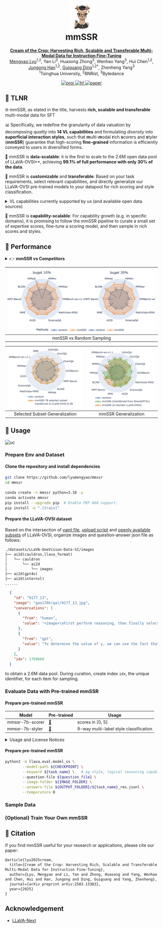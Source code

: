<h1 align="center">
  <img src="./assets/cotc-logo.png" alt="cotc logo" width="80" />
  <br />
  mmSSR
</h1>
<!-- <p align="center">
  <em>Harvesting the Cream of the Crop from Million-Level Multi-Modal SFT Data Pools</em>
</p> -->


<p align="center">
<a href="https://arxiv.org/abs/2503.13383">
    <strong>Cream of the Crop: Harvesting Rich, Scalable and Transferable Multi-Modal Data for Instruction Fine-Tuning</strong>
  </a>
  <br>
    <span><a href="https://lyumengyao.github.io/">Mengyao Lyu</a><sup>1,2</sup>,
    </span>
    <span>Yan Li<sup>3</sup>,</span>
    <span>Huasong Zhong<sup>3</sup>,</span>
    <span>Wenhao Yang<sup>3</sup>,</span>
    <span>Hui Chen<sup>1,2</sup>,</span>
    <span><a href="https://jungonghan.github.io">Jungong Han</a><sup>1,2</sup>,</span>
    <span><a href="http://ise.thss.tsinghua.edu.cn/mig/dgg.html">Guiguang Ding</a><sup>1,2†</sup>,</span>
    <span>Zhenheng Yang<sup>3</sup></span><br>
    <span><sup>1</sup>Tsinghua University,</span>
    <span><sup>2</sup>BNRist,</span>
    <span><sup>3</sup>Bytedance</span>
  <br>
</p>
<p align="center">
  <a href="https://lyumengyao.github.io/projects/mmssr">
    <img alt="proj" src="https://img.shields.io/badge/%F0%9F%96%BC%20Project-mmSSR-orange?&style=flat&link=https://lyumengyao.github.io/projects/mmssr">
  </a>
  <a href="https://huggingface.co/collections/mengyaolyu/mmssr-67ee1b1868b15753b5a27253">
    <img alt="hf" src="https://img.shields.io/badge/%F0%9F%A4%97%20HF-Collection-blue?&style=flat&link=https://huggingface.co/collections/mengyaolyu/mmssr-67ee1b1868b15753b5a27253">
  </a>
  <a href="https://arxiv.org/abs/2503.13383">
    <img alt="paper" src="https://img.shields.io/badge/Paper-2503.13383-brightblue?style=flat&logo=arxiv&link=https://arxiv.org/abs/2503.13383">
  </a>
</p>

## 📝 TLNR
🌐 mmSSR, as stated in the title, harvests **rich, scalable and transferable** multi-modal data for SFT

📊 Specifically, we redefine the granularity of data valuation by decomposing <em>quality</em> into **14 VL capabilities** and formulating <em>diversity</em> into **superficial interaction styles**, such that **m**ulti-**m**odal **r**ich **s**corers and **s**tyler (**mmSSR**) guarantee that high-scoring **fine-grained** information is efficiently conveyed to users in diversified forms.

👑 mmSSR is **data-scalable**: it is the first to scale to the 2.6M open data pool of LLaVA-OVSI**, achieving **99.1% of full performance with only 30% of the data**.

🧩 mmSSR is **customizable** and **transferable**: Based on your task requirements, select relevant capabilities, and directly generalize our LLaVA-OVSI pre-trained models to your datapool for rich scoring and style classification.

<details>
<summary>VL capabilities currently supported by us (and available open data sources)</summary>

- object spatial understanding
- attribute identification
- logical deduction
- scene understanding
- fine-grained recognition
- language generation
- in-context learning
- comparative analysis
- activity recognition
- causal reasoning
- humanities
- stem knowledge
- data understanding
- optical character recognition

</details>

🔄 mmSSR is **capability-scalable**: For capability growth (e.g. in specific domains), it is promising to follow the mmSSR pipeline to curate a small set of expertise scores, fine-tune a scoring model, and then sample in rich scores and styles.


## 👑 Performance
<details>
<summary>👉 <strong>mmSSR vs Competitors</strong></summary>

| | MMBench<sub>en-v1.1</sub> | MMStar | MMMU | MMVet | BLINK | MMT-Bench | MME | AI2D | ScienceQA | MathVista<sub>MINI</sub> | >Rand | /FULL |
|-|:-:|:-:|:-:|:-:|:-:|:-:|:-:|:-:|:-:|:-:|:-:|:-:|
| | | | | | | 5% | | | | | | |
| Random |73.74 | 47.98 | <strong>43.70</strong> | 42.34 | 50.61 | 58.87 | <strong>2004.50</strong> | 73.07 | 81.52 | 45.47 | - | 89.29 |
| PPL-mid |67.34 | 45.27 | 38.98 | 30.18 | 45.27 | 54.33 | 1887.71 | 66.74 | 74.76 | 31.40 | 0/10 | 78.31 |
| PPL-si |71.98 | 44.67 | 38.48 | 35.14 | <strong><u>54.10</u></strong> | 57.98 | 1856.79 | 67.84 | 78.24 | 36.50 | 1/10 | 83.10 |
| Deita |72.91 | 47.47 | 41.28 | 40.23 | <u>52.59</u> | 56.57 | 1956.50 | 70.76 | 79.57 | 36.10 | 1/10 | 85.79 |
| CLIP |<u>74.23</u> | 47.27 | 40.08 | 35.73 | <u>52.96</u> | 56.73 | 1902.65 | <u>73.61</u> | 78.63 | 39.80 | 3/10 | 85.41 |
| E5-V |70.90 | 43.00 | 38.78 | 38.44 | 49.94 | 54.65 | 1810.47 | 66.58 | 77.54 | 37.40 | 0/10 | 81.87 |
| COINCIDE |72.76 | <u>48.33</u> | 43.17 | <strong><u>45.60</u></strong> | 49.43 | 57.50 | 1852.66 | <u>73.15</u> | 79.62 | 45.40 | 3/10  | 88.47 |
| mmSSR |<strong><u>77.79</u></strong> | <strong><u>53.33</u></strong> | 43.27 | <u>43.53</u> | <u>51.83</u> | <strong><u>59.16</u></strong> | 1938.68 | <strong><u>77.66</u></strong> | <strong><u>88.45</u></strong> | <strong><u>52.00</u></strong> | <strong>8/10</strong> | <strong><u>93.20</u></strong> |
| | | | | | | 10% | | | | | | |
| Random | 74.57 | 51.57 | 44.72 | 42.91 | 52.59 | 58.99 | 2033.28 | 74.42 | 84.33 | 47.80 | 0/10 | 91.70 |
| PPL-mid | 63.54 | 46.87 | 39.08 | 36.93 | 45.90 | 54.30 | 1831.03 | 67.23 | 73.87 | 39.50 | 0/10 | 80.72 |
| PPL-si | <u>74.69</u> | 49.80 | 41.28 | 40.60 | <u>53.09</u> | 57.95 | 1841.11 | <u>75.16</u> | 80.71 | 40.40 | 3/10 | 87.63 |
| Deita | <u>75.39</u> | 48.80 | 43.77 | 42.25 | <strong><u>54.48</u></strong> | 57.40 | 1996.34 | 71.60 | 78.33 | 40.80 | 2/10 | 88.72 |
| CLIP | <u>75.23</u> | 49.87 | 40.38 | 37.16 | <u>53.59</u> | <u>59.35</u> | 1921.04 | <u>76.62</u> | 80.07 | 41.00 | 4/10 | 87.69 |
| E5-V | 70.51 | 45.13 | 38.78 | 39.59 | 50.57 | 55.10 | 1787.94 | 68.94 | 77.54 | 37.20 | 0/10 | 82.76 |
| COINCIDE | <u>75.23</u> | 49.73 | <u>44.77</u> | 42.52 | 50.69 | 58.71 | 2027.58 | <u>74.77</u> | 82.05 | 47.00 | 3/10 | 90.66 |
| mmSSR | <strong><u>77.32</u></strong> | <strong><u>53.27</u></strong> | <strong><u>45.06</u></strong> | <strong><u>42.98</u></strong> | <u>54.10</u> | <strong><u>59.61</u></strong> | <strong><u>2045.00</u></strong> | <strong><u>78.76</u></strong> | <strong><u>89.94</u></strong> | <strong><u>52.40</u></strong> | <strong>10/10</strong> | <strong><u>94.75</u></strong> |
| | | | | | | 30% | | | | | | |
| Random | 78.25 | 54.60 | 44.40 | 46.10 | 55.23 | 59.61 | 2092.60 | 78.28 | 88.32 | 52.57 | - | 95.82 |
| PPL-mid | 73.99 | <u>54.93</u> | 43.97 | 41.01 | 53.09 | 58.78 | 2036.54 | 77.20 | 87.01 | <u>56.40</u> | 2/10 | 93.77 |
| PPL-si | 72.52 | 48.33 | 42.57 | 43.62 | 51.83 | 55.07 | 1976.46 | 76.55 | 78.48 | 42.20 | 0/10 | 88.22 |
| Deita | 76.93 | 54.13 | 43.67 | 44.04 | 55.11 | <u>59.66</u> | 2042.63 | <u>79.50</u> | 83.54 | 50.30 | 2/10 | 94.05 |
| CLIP | 74.30 | 53.80 | 43.07 | 45.87 | 51.95 | 59.16 | 2039.14 | <u>80.02</u> | 83.99 | 48.80 | 1/10 | 93.07 |
| E5-V | 74.30 | 46.07 | 43.27 | <u>47.80</u> | 50.32 | 57.85 | 1955.13 | 74.45 | 81.61 | 43.70 | 1/10 | 89.52 |
| COINCIDE | 78.02 | <u>55.47</u> | <strong><u>45.66</u></strong> | <u>46.24</u> | 52.84 | <u>59.80</u> | 2047.37 | <u>79.73</u> | 84.33 | <u>55.10</u> | 6/10 | 95.82 |
| mmSSR | <strong><u>79.57</u></strong> | <strong><u>57.53</u></strong> | <u>44.87</u> | <strong><u>48.49</u></strong> | <strong><u>56.24</u></strong> | <strong><u>59.83</u></strong> | <strong><u>2132.93</u></strong> | <strong><u>81.25</u></strong> | <strong><u>92.46</u></strong> | <strong><u>57.40</u></strong> | 10/10 | <strong><u>99.11</u></strong> |
| | | | | | | FULL | | | | | | |
| LLaVA<sub>OVSI</sub> | 80.57 | 59.40 | 45.16 | 47.16 | 56.87 | 60.73 | 2117.56 | 81.87 | 92.76 | 59.60 | - | 100 |

</details>

| <img src="./assets/radar.png" alt="Figure 1" width="592" /> |
|:---------------------------------:|
| mmSSR vs Random Sampling | 

| <img src="./assets/radar-0.5B-5b.jpg" alt="Figure 1" width="300" /> | <img src="./assets/radar-transfer-b10-full.jpg" alt="Figure 2" width="267" /> |
|:---------------------------------:|:---------------------------------:|
| Selected Subset Generalization | mmSSR Generalization |

## 🥛 Usage
<p>
<a>
  <img alt="uc" src="https://img.shields.io/badge/Under-Construction-red?&style=flat">
</a>
</p>

### Prepare Env and Dataset
#### **Clone the repository and install dependencies**
```bash
git clone https://github.com/lyumengyao/mmssr
cd mmssr

conda create -n mmssr python=3.10 -y
conda activate mmssr
pip install --upgrade pip  # Enable PEP 660 support.
pip install -e ".[train]"
```
#### **Prepare the LLaVA-OVSI dataset**
Based on the intersection of [yaml file](https://github.com/LLaVA-VL/LLaVA-NeXT/blob/main/scripts/train/single_image.yaml), [upload script](https://github.com/LLaVA-VL/LLaVA-NeXT/blob/main/playground/upload_data.py) and [openly available subsets](https://huggingface.co/datasets/lmms-lab/LLaVA-OneVision-Data) of LLaVA-OVSI, organize images and question-answer json file as follows:
```
./datasets/LLaVA-OneVision-Data-SI/images
├── ai2d(cauldron,llava_format)
│   └── cauldron
│       └── ai2d
│           └── images
├── ai2d(gpt4v)
├── ai2d(internvl)
......
```
```json
  {
    "id": "9177_13",
    "image": "geo170k(qa)/9177_13.jpg",
    "conversations": [
      {
        "from": "human",
        "value": "<image>\nFirst perform reasoning, then finally select the question from the choices in the following format: Answer: xxx.\nQuestion: In the given diamond ABCD, let's denote the length of EF as variable y. If the length of CD is 8.0, what is the value of y?\nChoices:\nA: 4.0\nB: 12.0\nC: 8.0\nD: 4.0"
      },
      {
        "from": "gpt",
        "value": "To determine the value of y, we can use the fact that EF is parallel to BC and F is the midpoint of AC..."
      }
    ],
    "idx": 1769668
  }
```
to obtain a 2.6M data pool. During curation, create index `idx`, the unique identifier, for each item for sampling.

### Evaluate Data with Pre-trained mmSSR
#### **Prepare pre-trained mmSSR**
| Model | Pre-trained | Usage  |
|------------------------------------------------|-----------|------------|
| mmssr-7b-scorer                                    | [:hugs:](https://huggingface.co/mengyaolyu/mmssr-7b-scorer)          | scores in [0, 5] |
| mmssr-7b-styler                                    | [:hugs:](https://huggingface.co/mengyaolyu/mmssr-7b-styler)          | 9-way multi-label style classification |
<details>
<summary>Usage and License Notices</summary>
This project utilizes certain datasets and checkpoints that are subject to their respective original licenses. Users must comply with all terms and conditions of these original licenses, including but not limited to the [OpenAI Terms of Use](https://openai.com/policies/terms-of-use) for the dataset and the specific licenses for base language models for checkpoints trained using the dataset (e.g. [Llama-1/2 community license](https://ai.meta.com/llama/license/) for LLaMA-2 and Vicuna-v1.5, [Tongyi Qianwen RESEARCH LICENSE AGREEMENT](https://huggingface.co/Qwen/Qwen1.5-0.5B-Chat/blob/main/LICENSE) and [Llama-3 Research License](https://llama.meta.com/llama3/license/)). This project does not impose any additional constraints beyond those stipulated in the original licenses. Furthermore, users are reminded to ensure that their use of the dataset and checkpoints is in compliance with all applicable laws and regulations.
</details>

#### **Prepare pre-trained mmSSR**
```bash
python3 -m llava.eval.model_ss \
        --model-path ${CHECKPOINT} \
        --keyword ${task_name} \   # eg style, logical reasoning capability
        --question-file ${question_file} \
        --image-folder ${IMAGE_FOLDER} \
        --answers-file ${OUTPUT_FOLDER}/${task_name}_res.jsonl \
        --temperature 0
```
### Sample Data
### (Optional) Train Your Own mmSSR


## 📖 Citation
If you find mmSSR useful for your research or applications, please cite our paper:

```
@article{lyu2025cream,
  title={Cream of the Crop: Harvesting Rich, Scalable and Transferable Multi-Modal Data for Instruction Fine-Tuning},
  author={Lyu, Mengyao and Li, Yan and Zhong, Huasong and Yang, Wenhao and Chen, Hui and Han, Jungong and Ding, Guiguang and Yang, Zhenheng},
  journal={arXiv preprint arXiv:2503.13383},
  year={2025}
}
```

## Acknowledgement

- [LLaVA-Next](https://github.com/LLaVA-VL/LLaVA-NeXT)
